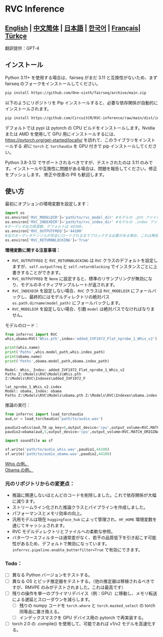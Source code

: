 
# RVC Inference
[**English**](../README.md) | [**中文简体**](./README.ch.md) | [**日本語**](./README.ja.md) | [**한국어**](./README.ko.md) | [**Français**](./README.fr.md)| [**Türkçe**](./README.tr.md)
------
翻訳提供：GPT-4

## インストール
Python 3.11+ を使用する場合は、fairseq がまだ 3.11 と互換性がないため、まず fairseq のフォークをインストールしてください。
```bash
pip install https://github.com/One-sixth/fairseq/archive/main.zip
```

以下のようにリポジトリを Pip インストールすると、必要な依存関係が自動的にインストールされます。
```bash
pip install https://github.com/CircuitCM/RVC-inference/raw/main/dist/inferrvc-1.0-py3-none-any.whl
```
デフォルトでは pypi は pytorch の CPU ビルドをインストールします。Nvidia または AMD を使用して GPU 用にインストールするには、https://pytorch.org/get-started/locally/ を訪れて、このライブラリをインストールする _前に_ `torch` と `torchaudio` を GPU 付きで pip インストールしてください。

Python 3.8-3.12 でサポートされるべきですが、テストされたのは 3.11 のみです。インストールや互換性に問題がある場合は、問題を報告してください。修正をプッシュします。
修正や改善の PR も歓迎します。

## 使い方
最初にオプションの環境変数を設定します：
```python
import os
os.environ['RVC_MODELDIR']='path/to/rvc_model_dir' #モデルの .pth ファイルが保存されている場所。
os.environ['RVC_INDEXDIR']='path/to/rvc_index_dir' #モデルの .index ファイルが保存されている場所。
#オーディオ出力周波数、デフォルトは 44100。
os.environ['RVC_OUTPUTFREQ']='44100'
#出力オーディオテンソルが完全にロードされるまでブロックする必要がある場合、これは無視して構いません。しかし、より大きな torch パイプラインで実行したい場合は、False に設定するとパフォーマンスが少し向上します。
os.environ['RVC_RETURNBLOCKING']='True'
```
**環境変数に関する注意事項：**
- `RVC_OUTPUTFREQ` と `RVC_RETURNBLOCKING` は `RVC` クラスのデフォルトを設定しますが、`self.outputfreq` と `self.returnblocking` でインスタンスごとに上書きすることができます。
- `RVC_OUTPUTFREQ` を `None` に設定すると、標準のリサンプリングが無効になり、モデルのネイティブサンプルレートが返されます。
- `RVC_INDEXDIR` を設定しない場合、`RVC` クラスは `RVC_MODELDIR` にフォールバックし、最終的にはモデルディレクトリの絶対パス `os.path.dirname(model_path)` にフォールバックします。
- `RVC_MODELDIR` を設定しない場合、引数 `model` は絶対パスでなければなりません。

モデルのロード：
```python
from inferrvc import RVC
whis,obama=RVC('Whis.pth',index='added_IVF1972_Flat_nprobe_1_Whis_v2'),RVC(model='obama')

print(whis.name)
print('Paths',whis.model_path,whis.index_path)
print(obama.name)
print('Paths',obama.model_path,obama.index_path)
```
```text
Model: Whis, Index: added_IVF1972_Flat_nprobe_1_Whis_v2
Paths Z:\Models\RVC\Models\Whis.pth Z:\Models\RVC\Indexes\added_IVF1972_F

lat_nprobe_1_Whis_v2.index
Model: obama, Index: obama
Paths Z:\Models\RVC\Models\obama.pth Z:\Models\RVC\Indexes\obama.index
```

推論の実行：
```python
from inferrvc import load_torchaudio
aud,sr = load_torchaudio('path/to/audio.wav')

paudio1=whis(aud,f0_up_key=6,output_device='cpu',output_volume=RVC.MATCH_ORIGINAL,index_rate=.75)
paudio2=obama(aud,5,output_device='cpu',output_volume=RVC.MATCH_ORIGINAL,index_rate=.9)

import soundfile as sf

sf.write('path/to/audio_whis.wav',paudio1,44100)
sf.write('path/to/audio_obama.wav',paudio2,44100)
```
[Whis の例。](./docs/audio_whis.wav)  
[Obama の例。](./docs/audio_obama.wav)

### 元のリポジトリからの変更点：
 - 推論に関連しないほとんどのコードを削除しました。これで依存関係が大幅に減ります。
 - ストリームライン化された推論クラスとパイプラインを作成しました。
 - パフォーマンスとメモリ効率の向上。
 - 汎用モデルは現在 `huggingface_hub` によって管理され、`HF_HOME` 環境変数を通じてキャッシュされます。
 - RVC モデルディレクトリとファイルへの柔軟な参照。
 - バターワースフィルターは通常差がなく、若干の品質低下を引き起こす可能性があるため、デフォルトで無効になっています。`inferrvc.pipeline.enable_butterfilter=True` で有効にできます。

### Todo：
- [ ] 異なる Python バージョンをテストする。
- [ ] 異なる OS とピッチ推定器をテストする。（他の推定器は移植されるべきですが、RMVPE のみがテストされました。これは最高です）
- [ ] 残りの操作を単一のプライマリデバイス（例：GPU）に移動し、メモリ転送による遅延とスローダウンを減らします。
  - [ ] 残りの numpy コードを `torch.where` と `torch.masked_select` の torch 同等品に置き換える。
  - [ ] インデックスマスクを GPU デバイス用の pytorch で再実装する。
- [ ] torch 2.0 の .compile() を使用して、可能であれば v1/v2 モデルを高速化する。